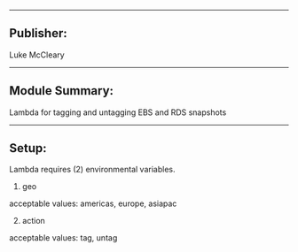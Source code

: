 -------
Publisher:
-------

Luke McCleary


---------
Module Summary:
---------
Lambda for tagging and untagging EBS and RDS snapshots

------------
Setup:
------------

Lambda requires (2) environmental variables. 

1) geo

acceptable values: americas, europe, asiapac

2) action

acceptable values: tag, untag
